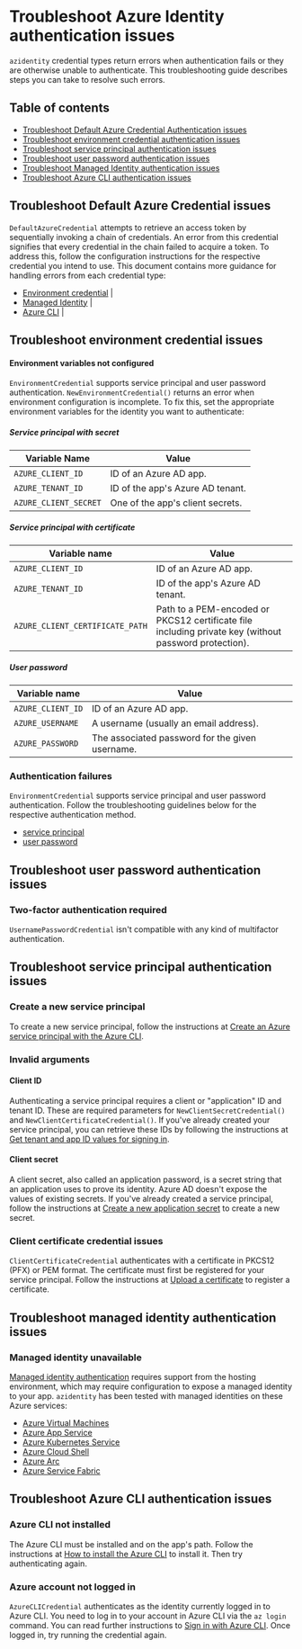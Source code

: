 # Troubleshoot Azure Identity authentication issues

`azidentity` credential types return errors when authentication fails or they are otherwise unable to authenticate.
This troubleshooting guide describes steps you can take to resolve such errors.

## Table of contents

- [Troubleshoot Default Azure Credential Authentication issues](#troubleshoot-default-azure-credential-authentication-issues)
- [Troubleshoot environment credential authentication issues](#troubleshoot-environment-credential-authentication-issues)
- [Troubleshoot service principal authentication issues](#troubleshoot-service-principal-authentication-issues)
- [Troubleshoot user password authentication issues](#troubleshoot-user-password-authentication-issues)
- [Troubleshoot Managed Identity authentication issues](#troubleshoot-managed-identity-authentication-issues)
- [Troubleshoot Azure CLI authentication issues](#troubleshoot-azure-cli-authentication-issues)

## Troubleshoot Default Azure Credential issues

`DefaultAzureCredential` attempts to retrieve an access token by sequentially invoking a chain of credentials. An error from this credential signifies that every credential in the chain failed to acquire a token. To address this, follow the configuration instructions for the respective credential you intend to use. This document contains more guidance for handling errors from each credential type:

-  [Environment credential](#troubleshoot-environment-credential-authentication-issues) |
-  [Managed Identity](#troubleshoot-managed-identity-authentication-issues) |
-  [Azure CLI](#troubleshoot-azure-cli-authentication-issues) |

## Troubleshoot environment credential issues

#### Environment variables not configured

`EnvironmentCredential` supports service principal and user password authentication. `NewEnvironmentCredential()` returns an error when environment configuration is incomplete. To fix this, set the appropriate environment variables for the identity you want to authenticate:

##### Service principal with secret

| Variable Name | Value |
| --- | --- |
`AZURE_CLIENT_ID` | ID of an Azure AD app. |
`AZURE_TENANT_ID` | ID of the app's Azure AD tenant. |
`AZURE_CLIENT_SECRET` | One of the app's client secrets. |

##### Service principal with certificate

| Variable name | Value |
| --- | --- |
`AZURE_CLIENT_ID` | ID of an Azure AD app. |
`AZURE_TENANT_ID` | ID of the app's Azure AD tenant. |
`AZURE_CLIENT_CERTIFICATE_PATH` | Path to a PEM-encoded or PKCS12 certificate file including private key (without password protection). |

##### User password

| Variable name | Value |
| --- | --- |
`AZURE_CLIENT_ID` | ID of an Azure AD app. |
`AZURE_USERNAME` | A username (usually an email address). |
`AZURE_PASSWORD` | The associated password for the given username. |

### Authentication failures

`EnvironmentCredential` supports service principal and user password authentication. Follow the troubleshooting guidelines below for the respective authentication method.

- [service principal](#troubleshoot-service-principal-authentication-issues)
- [user password](#troubleshoot-user-password-authentication-issues)

## Troubleshoot user password authentication issues

### Two-factor authentication required

`UsernamePasswordCredential` isn't compatible with any kind of multifactor authentication.

## Troubleshoot service principal authentication issues

### Create a new service principal

To create a new service principal, follow the instructions at [Create an Azure service principal with the Azure CLI](https://docs.microsoft.com/cli/azure/create-an-azure-service-principal-azure-cli).

### Invalid arguments

#### Client ID

Authenticating a service principal requires a client or "application" ID and tenant ID. These are required parameters for `NewClientSecretCredential()` and `NewClientCertificateCredential()`. If you've already created your service principal, you can retrieve these IDs by following the instructions at [Get tenant and app ID values for signing in](https://docs.microsoft.com/azure/active-directory/develop/howto-create-service-principal-portal#get-tenant-and-app-id-values-for-signing-in).

#### Client secret

A client secret, also called an application password, is a secret string that an application uses to prove its identity. Azure AD doesn't expose the values of existing secrets. If you've already created a service principal, follow the instructions at [Create a new application secret](https://docs.microsoft.com/azure/active-directory/develop/howto-create-service-principal-portal#option-2-create-a-new-application-secret) to create a new secret.

### Client certificate credential issues

`ClientCertificateCredential` authenticates with a certificate in PKCS12 (PFX) or PEM format. The certificate must first be registered for your service principal. Follow the instructions at [Upload a certificate](https://docs.microsoft.com/azure/active-directory/develop/howto-create-service-principal-portal#option-1-upload-a-certificate) to register a certificate.

## Troubleshoot managed identity authentication issues

### Managed identity unavailable

[Managed identity authentication](https://docs.microsoft.com/azure/active-directory/managed-identities-azure-resources/overview) requires support from the hosting environment, which may require configuration to expose a managed identity to your app. `azidentity` has been tested with managed identities on these Azure services:

- [Azure Virtual Machines](https://docs.microsoft.com/azure/active-directory/managed-identities-azure-resources/qs-configure-portal-windows-vm)
- [Azure App Service](https://docs.microsoft.com/azure/app-service/overview-managed-identity)
- [Azure Kubernetes Service](https://docs.microsoft.com/azure/aks/use-managed-identity)
- [Azure Cloud Shell](https://docs.microsoft.com/azure/cloud-shell/overview)
- [Azure Arc](https://docs.microsoft.com/azure/azure-arc/servers/managed-identity-authentication)
- [Azure Service Fabric](https://docs.microsoft.com/azure/service-fabric/configure-existing-cluster-enable-managed-identity-token-service)


## Troubleshoot Azure CLI authentication issues

### Azure CLI not installed

The Azure CLI must be installed and on the app's path. Follow the instructions at [How to install the Azure CLI](https://docs.microsoft.com/cli/azure/install-azure-cli) to install it. Then try authenticating again.

### Azure account not logged in

`AzureCLICredential` authenticates as the identity currently logged in to Azure CLI. You need to log in to your account in Azure CLI via the `az login` command. You can read further instructions to [Sign in with Azure CLI](https://docs.microsoft.com/cli/azure/authenticate-azure-cli). Once logged in, try running the credential again.
